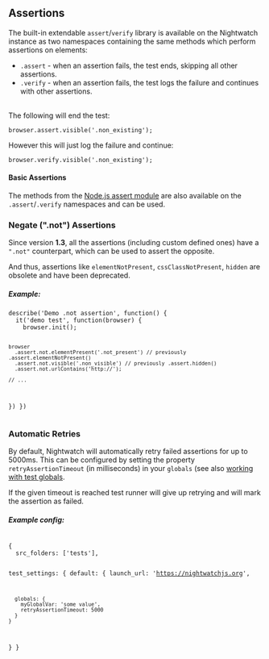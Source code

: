 ## Assertions

The built-in extendable `assert`/`verify` library is available on the Nightwatch instance as two namespaces containing the same methods which perform assertions on elements:

- `.assert` - when an assertion fails, the test ends, skipping all other assertions.
- `.verify` - when an assertion fails, the test logs the failure and continues with other assertions.

<br>  
The following will end the test:<br>
<div class="sample-test"><pre data-language="javascript"><code class="language-javascript">browser.assert.visible('.non_existing');</code></pre></div> 

However this will just log the failure and continue:<br>
<div class="sample-test"><pre data-language="javascript"><code class="language-javascript">browser.verify.visible('.non_existing');</code></pre></div>

#### Basic Assertions

The methods from the <a href="https://nodejs.org/api/assert.html" target="_blank">Node.js assert module</a> are also available on the `.assert`/`.verify` namespaces and can be used.

### Negate (".not") Assertions

Since version **1.3**, all the assertions (including custom defined ones) have a `".not"` counterpart, which can be used to assert the opposite.

And thus, assertions like `elementNotPresent`, `cssClassNotPresent`, `hidden` are obsolete and have been deprecated.

##### Example:
<div class="sample-test"><pre data-language="javascript"><code class="language-javascript">describe('Demo .not assertion', function() {
  it('demo test', function(browser) {
    browser.init();
    
    browser
      .assert.not.elementPresent('.not_present') // previously .assert.elementNotPresent()
      .assert.not.visible('.non_visible') // previously .assert.hidden()
      .assert.not.urlContains('http://');
    
    // ...
  })
})</code></pre></div>

### Automatic Retries

By default, Nightwatch will automatically retry failed assertions for up to 5000ms. This can be configured by setting the property `retryAssertionTimeout` (in milliseconds) in your `globals` (see also [working with test globals](/guide/concepts/test-globals.html).  

If the given timeout is reached test runner will give up retrying and will mark the assertion as failed.

##### Example config:
<div class="sample-test"><pre data-language="javascript"><code class="language-javascript">
{
  src_folders: ['tests'],

  test_settings: {
    default: {
      launch_url: 'https://nightwatchjs.org',

      globals: {
        myGlobalVar: 'some value',
        retryAssertionTimeout: 5000
      }
    }
  }
}
</code></pre></div>


